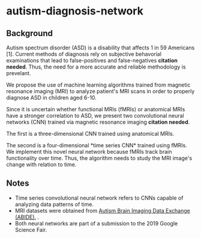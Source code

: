 # autism-diagnosis-network

## Background

Autism spectrum disorder (ASD) is a disability that affects 1 in 59 Americans [1]. Current methods of diagnosis rely on subjective behavorial examinations that lead to false-positives and false-negatives **citation needed**. Thus, the need for a more accurate and reliable methodology is prevelant. 

We propose the use of machine learning algorithms trained from magnetic resonance imaging (MRI) to analyze patient's MRI scans in order to properly diagnose ASD in children aged 6-10.

Since it is uncertain whether functional MRIs (fMRIs) or anatomical MRIs have a stronger correlation to ASD, we present two convolutional neural networks (CNN) trained via magnetic resonance imaging **citation needed**.    

The first is a three-dimensional CNN trained using anatomical MRIs. 

The second is a four-dimensional \*time series CNN\* trained using fMRIs. We implement this novel neural network because fMRIs track brain functionality over time. Thus, the algorithm needs to study the MRI image's change with relation to time.  


## Notes
* Time series convolutional neural network refers to CNNs capable of analyzing data patterns of time.
* MRI datasets were obtained from [Autism Brain Imaging Data Exchange (ABIDE).](http://fcon_1000.projects.nitrc.org/indi/abide/)
. 
* Both neural networks are part of a submission to the 2019 Google Science Fair.



